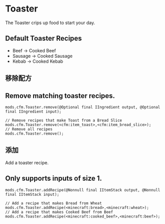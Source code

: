 # Toaster

The Toaster crips up food to start your day.

## Default Toaster Recipes

- Beef -> Cooked Beef
- Sausage -> Cooked Sausage
- Kebab -> Cooked Kebab

## 移除配方

## Remove matching toaster recipes.

```zenscript
mods.cfm.Toaster.remove(@Optional final IIngredient output, @Optional final IIngredient input);

// Remove recipes that make Toast from a Bread Slice
mods.cfm.Toaster.remove(<cfm:item_toast>,<cfm:item_bread_slice>);
// Remove all recipes
mods.cfm.Toaster.remove();
```

## 添加

Add a toaster recipe.

## Only supports inputs of size 1.

```zenscript
mods.cfm.Toaster.addRecipe(@Nonnull final IItemStack output, @Nonnull final IItemStack input);

// Add a recipe that makes Bread from Wheat
mods.cfm.Toaster.addRecipe(<minecraft:bread>,<minecraft:wheat>);
// Add a recipe that makes Cooked Beef from Beef
mods.cfm.Toaster.addRecipe(<minecraft:cooked_beef>,<minecraft:beef>);
```